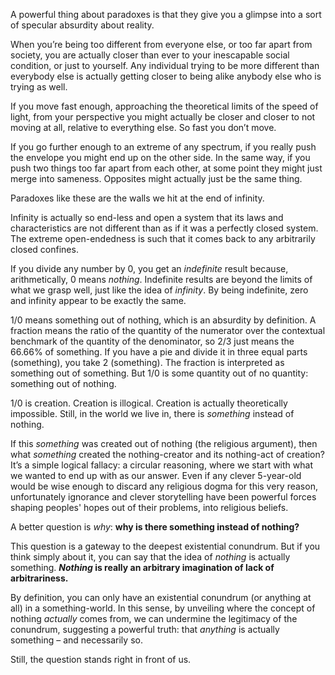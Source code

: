 A powerful thing about paradoxes is that they give you a glimpse into a sort of specular absurdity about reality.

When you’re being too different from everyone else, or too far apart from society, you are actually closer than ever to your inescapable social condition, or just to yourself.
Any individual trying to be more different than everybody else is actually getting closer to being alike anybody else who is trying as well.

If you move fast enough, approaching the theoretical limits of the speed of light, from your perspective you might actually be closer and closer to not moving at all, relative to everything else.
So fast you don’t move.

If you go further enough to an extreme of any spectrum, if you really push the envelope you might end up on the other side.
In the same way, if you push two things too far apart from each other, at some point they might just merge into sameness.
Opposites might actually just be the same thing.

Paradoxes like these are the walls we hit at the end of infinity.

Infinity is actually so end-less and open a system that its laws and characteristics are not different than as if it was a perfectly closed system.
The extreme open-endedness is such that it comes back to any arbitrarily closed confines.

If you divide any number by 0, you get an *indefinite* result because, arithmetically, 0 means *nothing*.
Indefinite results are beyond the limits of what we grasp well, just like the idea of *infinity*.
By being indefinite, zero and infinity appear to be exactly the same.

1/0 means something out of nothing, which is an absurdity by definition.
A fraction means the ratio of the quantity of the numerator over the contextual benchmark of the quantity of the denominator, so 2/3 just means the 66.66% of something.
If you have a pie and divide it in three equal parts (something), you take 2 (something).
The fraction is interpreted as something out of something. But 1/0 is some quantity out of no quantity: something out of nothing.

1/0 is creation.
Creation is illogical.
Creation is actually theoretically impossible.
Still, in the world we live in, there is *something* instead of nothing.

If this *something* was created out of nothing (the religious argument), then what *something* created the nothing-creator and its nothing-act of creation?
It’s a simple logical fallacy: a circular reasoning, where we start with what we wanted to end up with as our answer.
Even if any clever 5-year-old would be wise enough to discard any religious dogma for this very reason, unfortunately ignorance and clever storytelling have been powerful forces shaping peoples' hopes out of their problems, into religious beliefs.

A better question is *why*: **why is there something instead of nothing?**

This question is a gateway to the deepest existential conundrum.
But if you think simply about it, you can say that the idea of *nothing* is actually something.
***Nothing* is really an arbitrary imagination of lack of arbitrariness.**

By definition, you can only have an existential conundrum (or anything at all) in a something-world.
In this sense, by unveiling where the concept of nothing *actually* comes from, we can undermine the legitimacy of the conundrum, suggesting a powerful truth: that *anything* is actually something – and necessarily so.

Still, the question stands right in front of us.
